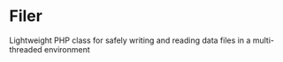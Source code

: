# Filer
Lightweight PHP class for safely writing and reading data files in a multi-threaded environment
